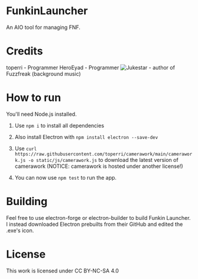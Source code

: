 # FunkinLauncher

An AIO tool for managing FNF.

# Credits

toperri - Programmer
HeroEyad - Programmer
![Jukestar](https://jukestar.newgrounds.com/) - author of Fuzzfreak (background music)

# How to run

You'll need Node.js installed.

1) Use ``npm i`` to install all dependencies
2) Also install Electron with ``npm install electron --save-dev``
3) Use ``curl https://raw.githubusercontent.com/toperri/camerawork/main/camerawork.js -o static/js/camerawork.js`` to download the latest version of camerawork (NOTICE: camerawork is hosted under another license!)

4) You can now use ``npm test`` to run the app.

# Building

Feel free to use electron-forge or electron-builder to build Funkin Launcher. I instead downloaded Electron prebuilts from their GitHub and edited the .exe's icon.

# License

This work is licensed under CC BY-NC-SA 4.0
